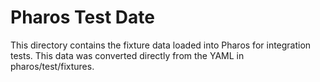# Pharos Test Date

This directory contains the fixture data loaded into Pharos for integration tests. This data was converted directly from the YAML in pharos/test/fixtures.
